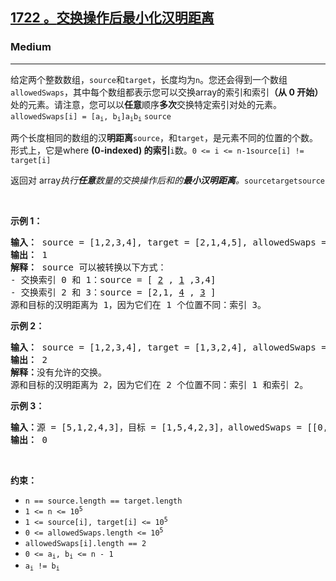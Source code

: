 <h2><a href="https://leetcode.com/problems/minimize-hamming-distance-after-swap-operations/"><font style="vertical-align: inherit;"><font style="vertical-align: inherit;">1722 </font></font><font style="vertical-align: inherit;"><font style="vertical-align: inherit;">。</font></font><font style="vertical-align: inherit;"><font style="vertical-align: inherit;">交换操作后最小化汉明距离</font></font></a></h2><h3>Medium</h3><hr><div><p><font style="vertical-align: inherit;"><font style="vertical-align: inherit;">给定两个整数数组，</font></font><code>source</code><font style="vertical-align: inherit;"><font style="vertical-align: inherit;">和</font></font><code>target</code><font style="vertical-align: inherit;"><font style="vertical-align: inherit;">，长度均为</font></font><code>n</code><font style="vertical-align: inherit;"><font style="vertical-align: inherit;">。</font><font style="vertical-align: inherit;">您还会得到一个数组</font></font><code>allowedSwaps</code><font style="vertical-align: inherit;"><font style="vertical-align: inherit;">，其中每个数组都</font><font style="vertical-align: inherit;">表示您可以交换</font><font style="vertical-align: inherit;">array的索引</font><font style="vertical-align: inherit;">和索引</font><strong><font style="vertical-align: inherit;">（从 0 开始）</font></strong><font style="vertical-align: inherit;">处的元素。</font><font style="vertical-align: inherit;">请注意，您可以以</font><strong><font style="vertical-align: inherit;">任意</font></strong><font style="vertical-align: inherit;">顺序</font><strong><font style="vertical-align: inherit;">多次</font></strong><font style="vertical-align: inherit;">交换特定索引对处的元素。</font></font><code>allowedSwaps[i] = [a<sub>i</sub>, b<sub>i</sub>]</code><font style="vertical-align: inherit;"></font><code>a<sub>i</sub></code><font style="vertical-align: inherit;"></font><code>b<sub>i</sub></code> <strong><font style="vertical-align: inherit;"></font></strong><font style="vertical-align: inherit;"></font><code>source</code><font style="vertical-align: inherit;"></font><strong><font style="vertical-align: inherit;"></font></strong><font style="vertical-align: inherit;"></font><strong><font style="vertical-align: inherit;"></font></strong><font style="vertical-align: inherit;"></font></p>

<p><font style="vertical-align: inherit;"><font style="vertical-align: inherit;">两个长度相同的数组的</font><font style="vertical-align: inherit;">汉</font></font><strong><font style="vertical-align: inherit;"><font style="vertical-align: inherit;">明距离</font></font></strong><font style="vertical-align: inherit;"></font><code>source</code><font style="vertical-align: inherit;"><font style="vertical-align: inherit;">，和</font></font><code>target</code><font style="vertical-align: inherit;"><font style="vertical-align: inherit;">，是元素不同的位置的个数。</font><font style="vertical-align: inherit;">形式上，它是</font><font style="vertical-align: inherit;">where </font><strong><font style="vertical-align: inherit;">(0-indexed) 的索引</font></strong></font><code>i</code><font style="vertical-align: inherit;"><font style="vertical-align: inherit;">数</font><font style="vertical-align: inherit;">。</font></font><code>0 &lt;= i &lt;= n-1</code><font style="vertical-align: inherit;"></font><code>source[i] != target[i]</code> <strong><font style="vertical-align: inherit;"></font></strong><font style="vertical-align: inherit;"></font></p>

<p><font style="vertical-align: inherit;"><font style="vertical-align: inherit;">返回对 array</font><em><font style="vertical-align: inherit;">执行</font></em><em><strong><font style="vertical-align: inherit;">任意</font></strong></em><em><font style="vertical-align: inherit;">数量的交换操作</font></em><em><font style="vertical-align: inherit;">后</font></em><em><font style="vertical-align: inherit;">和</font></em></font><em><font style="vertical-align: inherit;"><font style="vertical-align: inherit;">的</font></font><strong><font style="vertical-align: inherit;"><font style="vertical-align: inherit;">最小汉明距离</font></font></strong><font style="vertical-align: inherit;"></font></em><font style="vertical-align: inherit;"><em><font style="vertical-align: inherit;">。</font></em></font><code>source</code><em><font style="vertical-align: inherit;"></font></em><code>target</code><em><font style="vertical-align: inherit;"></font><strong><font style="vertical-align: inherit;"></font></strong><font style="vertical-align: inherit;"></font></em><code>source</code><em><font style="vertical-align: inherit;"></font></em></p>

<p>&nbsp;</p>
<p><strong class="example"><font style="vertical-align: inherit;"><font style="vertical-align: inherit;">示例 1：</font></font></strong></p>

<pre><strong><font style="vertical-align: inherit;"><font style="vertical-align: inherit;">输入：</font></font></strong><font style="vertical-align: inherit;"><font style="vertical-align: inherit;"> source = [1,2,3,4], target = [2,1,4,5], allowedSwaps = [[0,1],[2,3]]
</font></font><strong><font style="vertical-align: inherit;"><font style="vertical-align: inherit;">输出：</font></font></strong><font style="vertical-align: inherit;"><font style="vertical-align: inherit;"> 1
</font></font><strong><font style="vertical-align: inherit;"><font style="vertical-align: inherit;">解释：</font></font></strong><font style="vertical-align: inherit;"><font style="vertical-align: inherit;"> source 可以被转换以下方式：</font></font><font></font><font style="vertical-align: inherit;"><font style="vertical-align: inherit;">
- 交换索引 0 和 1：source = [ </font></font><u><font style="vertical-align: inherit;"><font style="vertical-align: inherit;">2</font></font></u><font style="vertical-align: inherit;"><font style="vertical-align: inherit;"> , </font></font><u><font style="vertical-align: inherit;"><font style="vertical-align: inherit;">1</font></font></u><font style="vertical-align: inherit;"><font style="vertical-align: inherit;"> ,3,4]</font></font><font></font><font style="vertical-align: inherit;"><font style="vertical-align: inherit;">
- 交换索引 2 和 3：source = [2,1, </font></font><u><font style="vertical-align: inherit;"><font style="vertical-align: inherit;">4</font></font></u><font style="vertical-align: inherit;"><font style="vertical-align: inherit;"> , </font></font><u><font style="vertical-align: inherit;"><font style="vertical-align: inherit;">3</font></font></u><font style="vertical-align: inherit;"><font style="vertical-align: inherit;"> ]</font></font><font></font><font style="vertical-align: inherit;"><font style="vertical-align: inherit;">
源和目标的汉明距离为 1，因为它们在 1 个位置不同：索引 3。</font></font><font></font>
</pre>

<p><strong class="example"><font style="vertical-align: inherit;"><font style="vertical-align: inherit;">示例 2：</font></font></strong></p>

<pre><strong><font style="vertical-align: inherit;"><font style="vertical-align: inherit;">输入：</font></font></strong><font style="vertical-align: inherit;"><font style="vertical-align: inherit;"> source = [1,2,3,4], target = [1,3,2,4], allowedSwaps = []
</font></font><strong><font style="vertical-align: inherit;"><font style="vertical-align: inherit;">输出：</font></font></strong><font style="vertical-align: inherit;"><font style="vertical-align: inherit;"> 2
</font></font><strong><font style="vertical-align: inherit;"><font style="vertical-align: inherit;">解释：</font></font></strong><font style="vertical-align: inherit;"><font style="vertical-align: inherit;">没有允许的交换。</font></font><font></font><font style="vertical-align: inherit;"><font style="vertical-align: inherit;">
源和目标的汉明距离为 2，因为它们在 2 个位置不同：索引 1 和索引 2。</font></font><font></font>
</pre>

<p><strong class="example"><font style="vertical-align: inherit;"><font style="vertical-align: inherit;">示例 3：</font></font></strong></p>

<pre><strong><font style="vertical-align: inherit;"><font style="vertical-align: inherit;">输入：</font></font></strong><font style="vertical-align: inherit;"><font style="vertical-align: inherit;">源 = [5,1,2,4,3]，目标 = [1,5,4,2,3]，allowedSwaps = [[0,4],[4,2],[1,3] ,[1,4]]
</font></font><strong><font style="vertical-align: inherit;"><font style="vertical-align: inherit;">输出：</font></font></strong><font style="vertical-align: inherit;"><font style="vertical-align: inherit;"> 0
</font></font></pre>

<p>&nbsp;</p>
<p><strong><font style="vertical-align: inherit;"><font style="vertical-align: inherit;">约束：</font></font></strong></p>

<ul>
	<li><code>n == source.length == target.length</code></li>
	<li><code>1 &lt;= n &lt;= 10<sup>5</sup></code></li>
	<li><code>1 &lt;= source[i], target[i] &lt;= 10<sup>5</sup></code></li>
	<li><code>0 &lt;= allowedSwaps.length &lt;= 10<sup>5</sup></code></li>
	<li><code>allowedSwaps[i].length == 2</code></li>
	<li><code>0 &lt;= a<sub>i</sub>, b<sub>i</sub> &lt;= n - 1</code></li>
	<li><code>a<sub>i</sub> != b<sub>i</sub></code></li>
</ul>
</div>